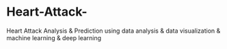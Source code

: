 # Heart-Attack-
Heart Attack Analysis &amp; Prediction using data analysis &amp; data visualization &amp; machine learning &amp; deep learning
